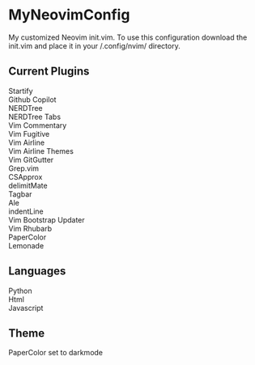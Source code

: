 # MyNeovimConfig
My customized Neovim init.vim.  To use this configuration download the init.vim and place it in your /.config/nvim/ directory.

## Current Plugins
Startify  
Github Copilot    
NERDTree  
NERDTree Tabs  
Vim Commentary  
Vim Fugitive  
Vim Airline  
Vim Airline Themes  
Vim GitGutter  
Grep.vim  
CSApprox  
delimitMate  
Tagbar  
Ale  
indentLine  
Vim Bootstrap Updater  
Vim Rhubarb  
PaperColor    
Lemonade  


## Languages
Python  
Html  
Javascript  


## Theme
PaperColor set to darkmode 
